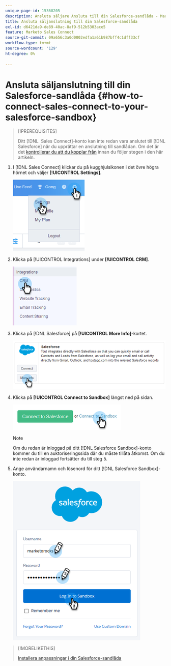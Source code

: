 ```yaml
---
unique-page-id: 15368205
description: Ansluta säljare Ansluta till din Salesforce-sandlåda - Marketo Docs - produktdokumentation
title: Ansluta säljanslutning till din Salesforce-sandlåda
exl-id: d6421da9-de89-40ac-8af9-512b5303ace5
feature: Marketo Sales Connect
source-git-commit: 09a656c3a0d0002edfa1a61b987bff4c1dff33cf
workflow-type: tm+mt
source-wordcount: '129'
ht-degree: 0%

---
```


# Ansluta säljanslutning till din Salesforce-sandlåda {#how-to-connect-sales-connect-to-your-salesforce-sandbox}

>[!PREREQUISITES]
>
>Ditt [!DNL &#x200B; Sales Connect]-konto kan inte redan vara anslutet till [!DNL Salesforce] när du upprättar en anslutning till sandlådan. Om det är det [kontrollerar du att du kopplar från](/help/marketo/product-docs/marketo-sales-connect/crm/salesforce-integration/disconnect-salesforce-from-your-sales-connect-account.md) innan du följer stegen i den här artikeln.

1. I [!DNL Sales Connect] klickar du på kugghjulsikonen i det övre högra hörnet och väljer **[!UICONTROL Settings]**.

   ![](assets/one-2.png)

1. Klicka på [!UICONTROL Integrations] under **[!UICONTROL CRM]**.

   ![](assets/two-2.png)

1. Klicka på [!DNL Salesforce] på **[!UICONTROL More Info]**-kortet.

   ![](assets/three-2.png)

1. Klicka på **[!UICONTROL Connect to Sandbox]** längst ned på sidan.

   ![](assets/four-2.png)

   >[!NOTE]
   >
   >Om du redan är inloggad på ditt [!DNL Salesforce Sandbox]-konto kommer du till en auktoriseringssida där du måste tillåta åtkomst. Om du inte redan är inloggad fortsätter du till steg 5.

1. Ange användarnamn och lösenord för ditt [!DNL Salesforce Sandbox]-konto.

   ![](assets/five-2.png)

>[!MORELIKETHIS]
>
>[Installera anpassningar i din Salesforce-sandlåda](/help/marketo/product-docs/marketo-sales-connect/crm/salesforce-customization/how-to-install-customizations-in-your-salesforce-sandbox.md)
